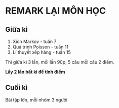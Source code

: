 # REMARK LẠI MÔN HỌC

## Giữa kì

1. Xích Markov - tuần 7
2. Quá trình Poisson - tuần 11
3. Lí thuyết xếp hàng - tuần 15

Thi giữa kì 3 lần, mỗi lần 90p, 5 câu mỗi câu 2 điểm.

**Lấy 2 lần bất kì để tính điểm**

## Cuối kì

Bài tập lớn, mỗi nhóm 3 người

